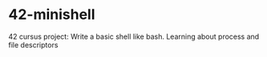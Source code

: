 # 42-minishell
42 cursus project: Write a basic shell like bash. Learning about process and file descriptors
